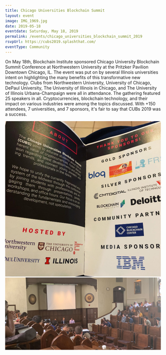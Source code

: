 ```yaml
---
title: Chicago Universities Blockchain Summit
layout: event
image: IMG_1969.jpg
date: 2019-05-18
eventdate: Saturday, May 18, 2019
permalink: /events/chicago_universities_blockchain_summit_2019
rsvpUrl: https://cubs2019.splashthat.com/
eventType: Community
---
```

On May 18th, Blockchain Institute sponsored Chicago University Blockchain Summit Conference at Northwestern University at the Pritzker Pavilion Downtown Chicago, IL. The event was put on by several Illinois universities intent on highlighting the many benefits of this transformative new technology. Clubs from Northwestern University, University of Chicago, DePaul University, The University of Illinois in Chicago, and The University of Illinois Urbana-Champaign were all in attendance. The gathering featured 25 speakers in all. Cryptocurrencies, blockchain technology, and their impact on various industries were among the topics discussed. With +150 attendees, 7 universities, and 7 sponsors, it's fair to say that CUBs 2019 was a success.

<img src="/assets/img/FEEB3910-847B-439C-AE23-0FF1DE047943.jpg"> 

<img src="/assets/img/IMG_1969.jpg">
